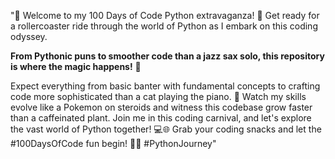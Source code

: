 "🎉 Welcome to my 100 Days of Code Python extravaganza! 🐍 Get ready for a rollercoaster ride through the world of Python as I embark on this coding odyssey.

**From Pythonic puns to smoother code than a jazz sax solo, this repository is where the magic happens!** 🚀

Expect everything from basic banter with fundamental concepts to crafting code more sophisticated than a cat playing the piano. 
🎹 Watch my skills evolve like a Pokemon on steroids and witness this codebase grow faster than a caffeinated plant.
Join me in this coding carnival, and let's explore the vast world of Python together!
💻🌐 Grab your coding snacks and let the #100DaysOfCode fun begin! 🍿🚀 #PythonJourney" 
